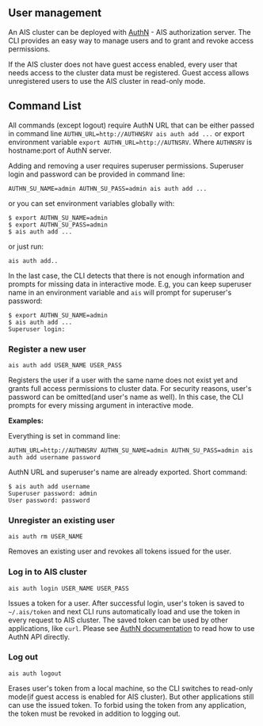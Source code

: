 ## User management

An AIS cluster can be deployed with [AuthN](/authn/README.md) - AIS authorization server. The CLI provides an easy way to manage users and to grant and revoke access permissions.

If the AIS cluster does not have guest access enabled, every user that needs access to the cluster data must be registered. Guest access allows unregistered users to use the AIS cluster in read-only mode.

## Command List

All commands (except logout) require AuthN URL that can be either passed in command line `AUTHN_URL=http://AUTHNSRV ais auth add ...` or export environment variable `export AUTHN_URL=http://AUTNSRV`. Where `AUTHNSRV` is hostname:port of AuthN server.

Adding and removing a user requires superuser permissions. Superuser login and password can be provided in command line:

`AUTHN_SU_NAME=admin AUTHN_SU_PASS=admin ais auth add ...`

or you can set environment variables globally with:

```shell
$ export AUTHN_SU_NAME=admin
$ export AUTHN_SU_PASS=admin
$ ais auth add ...
```

or just run:

`ais auth add..`

In the last case, the CLI detects that there is not enough information and prompts for missing data in interactive mode. E.g, you can keep superuser name in an environment variable and `ais` will prompt for superuser\'s password:

```shell
$ export AUTHN_SU_NAME=admin
$ ais auth add ...
Superuser login:
```

### Register a new user

`ais auth add USER_NAME USER_PASS`

Registers the user if a user with the same name does not exist yet and grants full access permissions to cluster data. For security reasons, user\'s password can be omitted(and user\'s name as well). In this case, the CLI prompts for every missing argument in interactive mode.

**Examples:**

Everything is set in command line:

`AUTHN_URL=http://AUTHNSRV AUTHN_SU_NAME=admin AUTHN_SU_PASS=admin ais auth add username password`

AuthN URL and superuser\'s name are already exported. Short command:

```shell
$ ais auth add username
Superuser password: admin
User password: password
```

### Unregister an existing user

`ais auth rm USER_NAME`

Removes an existing user and revokes all tokens issued for the user.

### Log in to AIS cluster

`ais auth login USER_NAME USER_PASS`

Issues a token for a user. After successful login, user\'s token is saved to `~/.ais/token` and next CLI runs automatically load and use the token in every request to AIS cluster. The saved token can be used by other applications, like `curl`. Please see [AuthN documentation](/authn/README.md) to read how to use AuthN API directly.

### Log out

`ais auth logout`

Erases user\'s token from a local machine, so the CLI switches to read-only mode(if guest access is enabled for AIS cluster). But other applications still can use the issued token. To forbid using the token from any application, the token must be revoked in addition to logging out.
